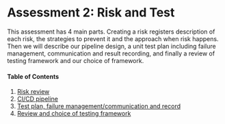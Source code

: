 # Assessment 2: Risk and Test

This assessment has 4 main parts. Creating a risk registers description of each risk, the strategies to prevent it and the approach when risk happens. Then we will describe our pipeline design, a unit test plan including failure management, communication and result recording, and finally a review of testing framework and our choice of framework. 

#### Table of Contents
1. [Risk review](risk_review.md)
2. [CI/CD pipeline](cicd_pipeline.md)
3. [Test plan, failure management/communication and record](test_plan.md)
4. [Review and choice of testing framework](testing_framework.md)
